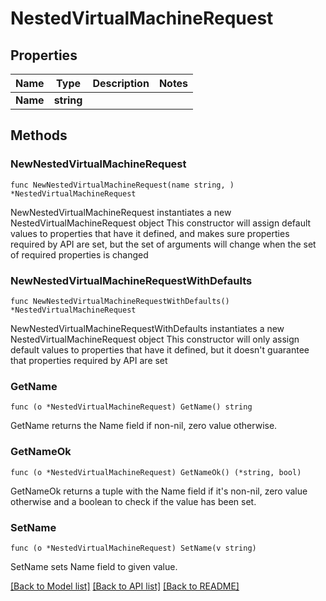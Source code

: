 # NestedVirtualMachineRequest

## Properties

Name | Type | Description | Notes
------------ | ------------- | ------------- | -------------
**Name** | **string** |  | 

## Methods

### NewNestedVirtualMachineRequest

`func NewNestedVirtualMachineRequest(name string, ) *NestedVirtualMachineRequest`

NewNestedVirtualMachineRequest instantiates a new NestedVirtualMachineRequest object
This constructor will assign default values to properties that have it defined,
and makes sure properties required by API are set, but the set of arguments
will change when the set of required properties is changed

### NewNestedVirtualMachineRequestWithDefaults

`func NewNestedVirtualMachineRequestWithDefaults() *NestedVirtualMachineRequest`

NewNestedVirtualMachineRequestWithDefaults instantiates a new NestedVirtualMachineRequest object
This constructor will only assign default values to properties that have it defined,
but it doesn't guarantee that properties required by API are set

### GetName

`func (o *NestedVirtualMachineRequest) GetName() string`

GetName returns the Name field if non-nil, zero value otherwise.

### GetNameOk

`func (o *NestedVirtualMachineRequest) GetNameOk() (*string, bool)`

GetNameOk returns a tuple with the Name field if it's non-nil, zero value otherwise
and a boolean to check if the value has been set.

### SetName

`func (o *NestedVirtualMachineRequest) SetName(v string)`

SetName sets Name field to given value.



[[Back to Model list]](../README.md#documentation-for-models) [[Back to API list]](../README.md#documentation-for-api-endpoints) [[Back to README]](../README.md)


